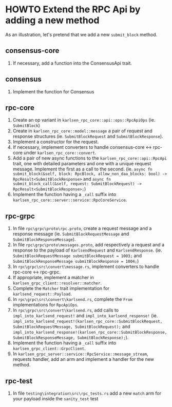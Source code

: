 # HOWTO Extend the RPC Api by adding a new method

As an illustration, let's pretend that we add a new `submit_block` method.

## consensus-core

1. If necessary, add a function into the ConsensusApi trait.

## consensus

1. Implement the function for Consensus

## rpc-core

1. Create an op variant in `karlsen_rpc_core::api::ops::RpcApiOps`
   (ie. `SubmitBlock`)
2. Create in `karlsen_rpc_core::model::message` a pair of request and response structures
   (ie. `SubmitBlockRequest` and `SubmitBlockResponse`).
3. Implement a constructor for the request.
4. If necessary, implement converters to handle consensus-core <-> rpc-core under `karlsen_rpc_core::convert`.
5. Add a pair of new async functions to the `karlsen_rpc_core::api::RpcApi` trait, one with detailed parameters
   and one with a unique request message.
   Implement the first as a call to the second.
   (ie. `async fn submit_block(&self, block: RpcBlock, allow_non_daa_blocks: bool) -> RpcResult<SubmitBlockResponse>` and
   `async fn submit_block_call(&self, request: SubmitBlockRequest) -> RpcResult<SubmitBlockResponse>;`)
6. Implement the function having a `_call` suffix into `karlsen_rpc_core::server::service::RpcCoreService`.

## rpc-grpc

1. In file `rpc\grpc\proto\rpc.proto`, create a request message and a response message
   (ie. `SubmitBlockRequestMessage` and `SubmitBlockResponseMessage`).
2. In file `rpc\grpc\proto\messages.proto`, add respectively a request and a response to the payload of `KarlsendRequest` and `KarlsendResponse`.
   (ie. `SubmitBlockRequestMessage submitBlockRequest = 1003;` and `SubmitBlockResponseMessage submitBlockResponse = 1004;`)
3. In `rpc\grpc\src\convert\message.rs`, implement converters to handle rpc-core <-> rpc-grpc.
4. If appropriate, implement a matcher in `karlsen_grpc_client::resolver::matcher`.
5. Complete the `Matcher` trait implementation for `karlsend_request::Payload`.
6. In `rpc\grpc\src\convert\karlsend.rs`, complete the `From` implementations for `RpcApiOps`.
7. In `rpc\grpc\src\convert\karlsend.rs`, add calls to `impl_into_karlsend_request!` and `impl_into_karlsend_response!`
   (ie. `impl_into_karlsend_request!(karlsen_rpc_core::SubmitBlockRequest, SubmitBlockRequestMessage, SubmitBlockRequest);` and
   `impl_into_karlsend_response!(karlsen_rpc_core::SubmitBlockResponse, SubmitBlockResponseMessage, SubmitBlockResponse);`).
8. Implement the function having a `_call` suffix into `karlsen_grpc_client::GrpcClient`.
9. In `karlsen_grpc_server::service::RpcService::message_stream`, requests handler, add an arm and implement
   a handler for the new method.

## rpc-test
1. In file `testing\integration\src\rpc_tests.rs` add a new `match` arm for your payload inside the `sanity_test` test

